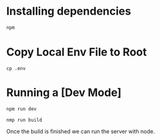 # Installing dependencies

```bash
npm
```

# Copy Local Env File to Root

```
cp .env
```

# Running a [Dev Mode]

```bash
npm run dev
```

```bash
nmp run build
```

Once the build is finished we can run the server with node.
